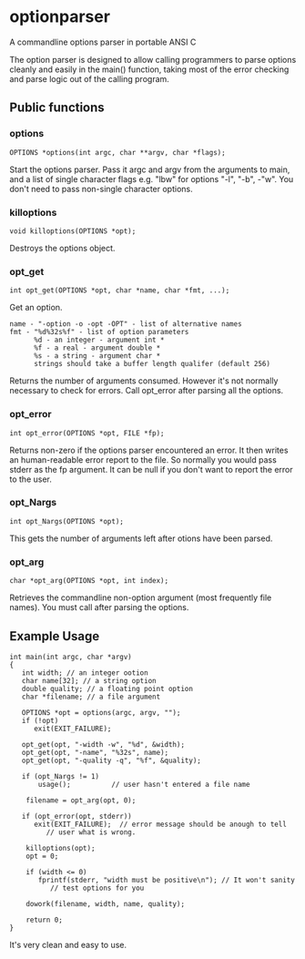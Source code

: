 # optionparser
A commandline options parser in portable ANSI C

The option parser is designed to allow calling programmers
to parse options cleanly and easily in the main() function,
taking most of the error checking and parse logic out of
the calling program.
 
## Public functions

### options

    OPTIONS *options(int argc, char **argv, char *flags);

Start the options parser. Pass it argc and argv from the arguments to 
main, and a list of single character flags e.g. "lbw" for options
"-l", "-b", -"w". You don't need to pass non-single character options.

### killoptions

    void killoptions(OPTIONS *opt);

Destroys the options object. 

### opt_get

    int opt_get(OPTIONS *opt, char *name, char *fmt, ...);

Get an option. 

    name - "-option -o -opt -OPT" - list of alternative names
    fmt - "%d%32s%f" - list of option parameters
          %d - an integer - argument int *
          %f - a real - argument double *
          %s - a string - argument char *
          strings should take a buffer length qualifer (default 256)

Returns the number of arguments consumed. However it's not normally
necessary to check for errors. Call opt_error after parsing all the
options.


### opt_error

    int opt_error(OPTIONS *opt, FILE *fp);

Returns non-zero if the options parser encountered an error. It then
writes an human-readable error report to the file. So normally you would
pass stderr as the fp argument. It can be null if you don't want to
report the error to the user.

### opt_Nargs

    int opt_Nargs(OPTIONS *opt); 

This gets the number of arguments left after otions have been parsed.

### opt_arg

    char *opt_arg(OPTIONS *opt, int index);

Retrieves the commandline non-option argument (most frequently file 
names). You must call after parsing the options.

## Example Usage

    int main(int argc, char *argv)
    {
       int width; // an integer ootion
       char name[32]; // a string option
       double quality; // a floating point option 
       char *filename; // a file argument

       OPTIONS *opt = options(argc, argv, "");
       if (!opt)
          exit(EXIT_FAILURE);

       opt_get(opt, "-width -w", "%d", &width);
       opt_get(opt, "-name", "%32s", name);
       opt_get(opt, "-quality -q", "%f", &quality);

       if (opt_Nargs != 1)
           usage();          // user hasn't entered a file name

        filename = opt_arg(opt, 0);

       if (opt_error(opt, stderr))
          exit(EXIT_FAILURE);  // error message should be anough to tell
             // user what is wrong.
     
        killoptions(opt);
        opt = 0;

        if (width <= 0)
           fprintf(stderr, "width must be positive\n"); // It won't sanity
              // test options for you

        dowork(filename, width, name, quality);

        return 0;   
    }

It's very clean and easy to use.
